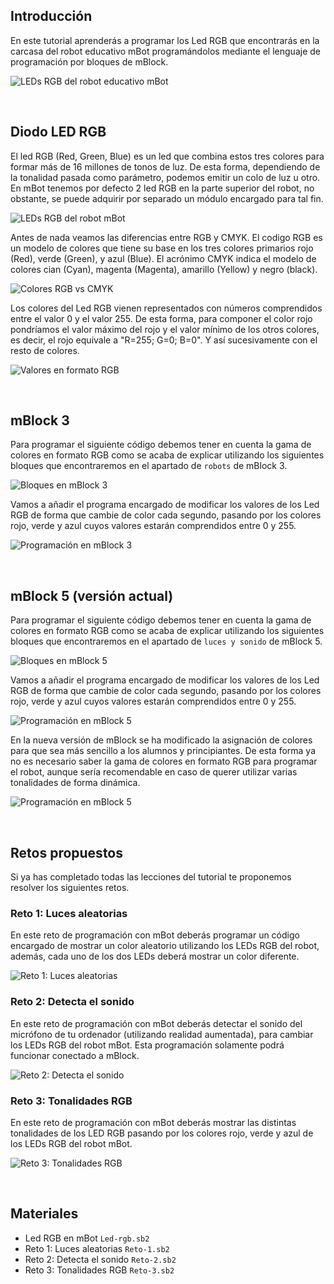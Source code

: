 ## Introducción

En este tutorial aprenderás a programar los Led RGB que encontrarás en la carcasa del robot educativo mBot programándolos mediante el lenguaje de programación por bloques de mBlock.

![](img/preview.gif "LEDs RGB del robot educativo mBot")



<br />



## Diodo LED RGB

El led RGB (Red, Green, Blue) es un led que combina estos tres colores para formar más de 16 millones de tonos de luz. De esta forma, dependiendo de la tonalidad pasada como parámetro, podemos emitir un colo de luz u otro. En mBot tenemos por defecto 2 led RGB en la parte superior del robot, no obstante, se puede adquirir por separado un módulo encargado para tal fin.

![](img/led-rgb.jpg "LEDs RGB del robot mBot")

Antes de nada veamos las diferencias entre RGB y CMYK. El codigo RGB es un modelo de colores que tiene su base en los tres colores primarios rojo (Red), verde (Green), y azul (Blue). El acrónimo CMYK indica el modelo de colores cian (Cyan), magenta (Magenta), amarillo (Yellow) y negro (black).

![](img/colores-rgb-cmyk.jpg "Colores RGB vs CMYK")

Los colores del Led RGB vienen representados con números comprendidos entre el valor 0 y el valor 255. De esta forma, para componer el color rojo pondríamos el valor máximo del rojo y el valor mínimo de los otros colores, es decir, el rojo equivale a "R=255; G=0; B=0". Y así sucesivamente con el resto de colores.

![](img/colores-rgb.jpg "Valores en formato RGB")



<br />



## mBlock 3

Para programar el siguiente código debemos tener en cuenta la gama de colores en formato RGB como se acaba de explicar utilizando los siguientes bloques que encontraremos en el apartado de `robots` de mBlock 3.

![](img/mblock-3-bloques.jpg "Bloques en mBlock 3")

Vamos a añadir el programa encargado de modificar los valores de los Led RGB de forma que cambie de color cada segundo, pasando por los colores rojo, verde y azul cuyos valores estarán comprendidos entre 0 y 255.

![](img/mblock-3-codigo-rgb.jpg "Programación en mBlock 3")



<br />



## mBlock 5 (versión actual)

Para programar el siguiente código debemos tener en cuenta la gama de colores en formato RGB como se acaba de explicar utilizando los siguientes bloques que encontraremos en el apartado de `luces y sonido` de mBlock 5.

![](img/mblock-5-bloques.jpg "Bloques en mBlock 5")

Vamos a añadir el programa encargado de modificar los valores de los Led RGB de forma que cambie de color cada segundo, pasando por los colores rojo, verde y azul cuyos valores estarán comprendidos entre 0 y 255.

![](img/mblock-5-codigo-rgb-1.jpg "Programación en mBlock 5")

En la nueva versión de mBlock se ha modificado la asignación de colores para que sea más sencillo a los alumnos y principiantes. De esta forma ya no es necesario saber la gama de colores en formato RGB para programar el robot, aunque sería recomendable en caso de querer utilizar varias tonalidades de forma dinámica.

![](img/mblock-5-codigo-rgb-2.jpg "Programación en mBlock 5")



<br />



## Retos propuestos

Si ya has completado todas las lecciones del tutorial te proponemos resolver los siguientes retos.

### Reto 1: Luces aleatorias

En este reto de programación con mBot deberás programar un código encargado de mostrar un color aleatorio utilizando los LEDs RGB del robot, además, cada uno de los dos LEDs deberá mostrar un color diferente.

![](img/reto-1.gif "Reto 1: Luces aleatorias")

### Reto 2: Detecta el sonido

En este reto de programación con mBot deberás detectar el sonido del micrófono de tu ordenador (utilizando realidad aumentada), para cambiar los LEDs RGB del robot mBot. Esta programación solamente podrá funcionar conectado a mBlock.

![](img/reto-2.gif "Reto 2: Detecta el sonido")

### Reto 3: Tonalidades RGB

En este reto de programación con mBot deberás mostrar las distintas tonalidades de los LED RGB pasando por los colores rojo, verde y azul de los LEDs RGB del robot mBot.

![](img/reto-3.gif "Reto 3: Tonalidades RGB")



<br />



## Materiales

- Led RGB en mBot `Led-rgb.sb2`
- Reto 1: Luces aleatorias `Reto-1.sb2`
- Reto 2: Detecta el sonido `Reto-2.sb2`
- Reto 3: Tonalidades RGB `Reto-3.sb2`
